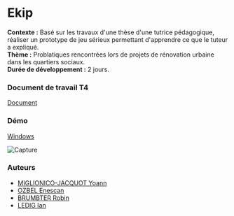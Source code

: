 # Ekip

**Contexte :** Basé sur les travaux d'une thèse d'une tutrice pédagogique, réaliser un prototype de jeu sérieux permettant d'apprendre ce que le tuteur a expliqué. <br>
**Thème :** Problatiques rencontrées lors de projets de rénovation urbaine dans les quartiers sociaux. <br>
**Durée de développement :** 2 jours. <br>

### Document de travail T4

[Document](https://docs.google.com/document/d/1aSJizYEQ_bQtehNfUSkLTm0GBGgYQvxmuCkMMacNFxM/edit?usp=sharing)

### Démo

[Windows](https://drive.google.com/file/d/1LeNpKywLN5MWG-Q94bE-WSV41HCmdD6n/view?usp=sharing)

![Capture](https://cdn.discordapp.com/attachments/774264633246351370/826725346308522014/unknown.png)

### Auteurs

- [MIGLIONICO-JACQUOT Yoann](https://git.unistra.fr/miglionico)
- [OZBEL Enescan](https://git.unistra.fr/eozbel)
- [BRUMBTER Robin](https://git.unistra.fr/rbrumbter)
- [LEDIG Ian](https://git.unistra.fr/iledig)
